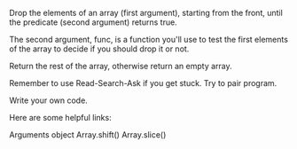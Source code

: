 Drop the elements of an array (first argument), starting from the front,
until the predicate (second argument) returns true.

The second argument, func, is a function you'll use to test the first
elements of the array to decide if you should drop it or not.

Return the rest of the array, otherwise return an empty array.

Remember to use Read-Search-Ask if you get stuck. Try to pair program.

Write your own code.

Here are some helpful links:

Arguments object
Array.shift()
Array.slice()

